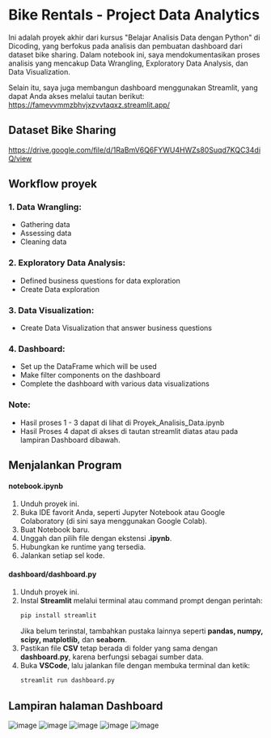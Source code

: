 # Bike Rentals - Project Data Analytics
Ini adalah proyek akhir dari kursus "Belajar Analisis Data dengan Python" di Dicoding, yang berfokus pada analisis dan pembuatan dashboard dari dataset bike sharing. Dalam notebook ini, saya mendokumentasikan proses analisis yang mencakup Data Wrangling, Exploratory Data Analysis, dan Data Visualization.  

Selain itu, saya juga membangun dashboard menggunakan Streamlit, yang dapat Anda akses melalui tautan berikut: https://famevvmmzbhvjxzvvtaqxz.streamlit.app/

## Dataset Bike Sharing
https://drive.google.com/file/d/1RaBmV6Q6FYWU4HWZs80Suqd7KQC34diQ/view

## Workflow proyek
### 1. Data Wrangling:
- Gathering data
- Assessing data
- Cleaning data
### 2. Exploratory Data Analysis:
- Defined business questions for data exploration
- Create Data exploration
### 3. Data Visualization:
- Create Data Visualization that answer business questions
### 4. Dashboard:
- Set up the DataFrame which will be used
- Make filter components on the dashboard
- Complete the dashboard with various data visualizations

### Note:
- Hasil proses 1 - 3 dapat di lihat di Proyek_Analisis_Data.ipynb
- Hasil Proses 4 dapat di akses di tautan streamlit diatas atau pada lampiran Dashboard dibawah.  

## Menjalankan Program
#### **notebook.ipynb**  
1. Unduh proyek ini.  
2. Buka IDE favorit Anda, seperti Jupyter Notebook atau Google Colaboratory (di sini saya menggunakan Google Colab).  
3. Buat Notebook baru.  
4. Unggah dan pilih file dengan ekstensi **.ipynb**.  
5. Hubungkan ke runtime yang tersedia.  
6. Jalankan setiap sel kode.  

#### **dashboard/dashboard.py**  
1. Unduh proyek ini.  
2. Instal **Streamlit** melalui terminal atau command prompt dengan perintah:  
   ```sh
   pip install streamlit
   ```  
   Jika belum terinstal, tambahkan pustaka lainnya seperti **pandas, numpy, scipy, matplotlib,** dan **seaborn**.  
3. Pastikan file **CSV** tetap berada di folder yang sama dengan **dashboard.py**, karena berfungsi sebagai sumber data.  
4. Buka **VSCode**, lalu jalankan file dengan membuka terminal dan ketik:  
   ```sh
   streamlit run dashboard.py
   ```
## Lampiran halaman Dashboard
![image](https://github.com/user-attachments/assets/ad298cfc-1e1d-46f0-a111-dcca1b2daf44)
![image](https://github.com/user-attachments/assets/736f719d-ced8-4212-bb8d-00500b1e662a)
![image](https://github.com/user-attachments/assets/32beaa57-e848-4300-9acf-a1c8d3c3433e)
![image](https://github.com/user-attachments/assets/f3b0af70-338d-40f0-ad16-de265ad32cac)
![image](https://github.com/user-attachments/assets/9502f9ce-b8e0-454b-b37f-8ffb06750024)



